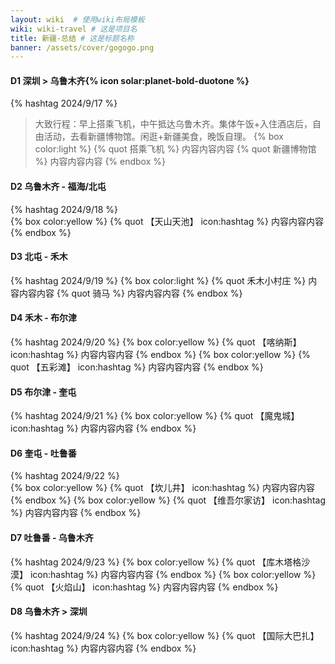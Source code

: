 ```yaml
---
layout: wiki  # 使用wiki布局模板
wiki: wiki-travel # 这是项目名
title: 新疆-总结 # 这是标题名称
banner: /assets/cover/gogogo.png
---
```


#### D1 深圳 > 乌鲁木齐{% icon solar:planet-bold-duotone %}
{% hashtag 2024/9/17 %} 
> 大致行程：早上搭乘飞机，中午抵达乌鲁木齐。集体午饭+入住酒店后，自由活动，去看新疆博物馆。闲逛+新疆美食，晚饭自理。
{% box color:light %}
{% quot 搭乘飞机 %}
内容内容内容
{% quot 新疆博物馆 %}
内容内容内容
{% endbox %}

#### D2 乌鲁木齐 - 福海/北屯
{% hashtag 2024/9/18 %}  
{% box color:yellow %}
{% quot 【天山天池】 icon:hashtag %}
内容内容内容
{% endbox %}

#### D3 北屯 - 禾木
{% hashtag 2024/9/19 %} 
{% box color:light %}
{% quot 禾木小村庄 %}
内容内容内容
{% quot 骑马 %}
内容内容内容
{% endbox %}

#### D4 禾木 - 布尔津
{% hashtag 2024/9/20 %} 
{% box color:yellow %}
{% quot 【喀纳斯】 icon:hashtag %}
内容内容内容
{% endbox %}
{% box color:yellow %}
{% quot 【五彩滩】 icon:hashtag %}
内容内容内容
{% endbox %}

#### D5 布尔津 - 奎屯
{% hashtag 2024/9/21 %} 
{% box color:yellow %}
{% quot 【魔鬼城】 icon:hashtag %}
内容内容内容
{% endbox %}

#### D6 奎屯 - 吐鲁番
{% hashtag 2024/9/22 %}  
{% box color:yellow %}
{% quot 【坎儿井】 icon:hashtag %}
内容内容内容
{% endbox %}
{% box color:yellow %}
{% quot 【维吾尔家访】 icon:hashtag %}
内容内容内容
{% endbox %}

#### D7 吐鲁番 - 乌鲁木齐
{% hashtag 2024/9/23 %} 
{% box color:yellow %}
{% quot 【库木塔格沙漠】 icon:hashtag %}
内容内容内容
{% endbox %}
{% box color:yellow %}
{% quot 【火焰山】 icon:hashtag %}
内容内容内容
{% endbox %}
  
#### D8 乌鲁木齐 > 深圳
{% hashtag 2024/9/24 %} 
{% box color:yellow %}
{% quot 【国际大巴扎】 icon:hashtag %}
内容内容内容
{% endbox %}

